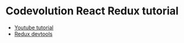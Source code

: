 # Codevolution React Redux tutorial

- [Youtube tutorial](https://www.youtube.com/watch?v=9boMnm5X9ak&list=PLC3y8-rFHvwheJHvseC3I0HuYI2f46oAK)
- [Redux devtools](https://github.com/zalmoxisus/redux-devtools-extension)